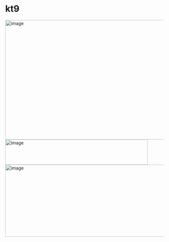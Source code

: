 # kt9
<img width="803" height="379" alt="image" src="https://github.com/user-attachments/assets/fdfa2897-50a5-4782-9378-42f14e58bb7d" />
<img width="453" height="80" alt="image" src="https://github.com/user-attachments/assets/4b04eab8-a56d-4a94-92f1-c225eb8c178b" />
<img width="691" height="229" alt="image" src="https://github.com/user-attachments/assets/cc981075-a4da-4560-83f0-45276572d14d" />
